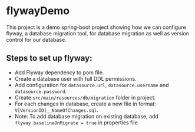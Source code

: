 # flywayDemo

This project is a demo spring-boot project showing how we can configure flyway, a database migration tool, for database migration as well as version control for our database.


## Steps to set up flyway:

 - Add Flyway dependency to pom file.
 - Create a database user with full DDL permissions.
 - Add configuration for `datasource.url`, `datasource.username` and `datasource.password`.
 - Create `src/main/resources/db/migration` folder in project.
 - For each changes in database, create a new file in format: `V[VersionID]__NameOfChanges.sql`.
 - Note: To add database migration on existing database, add `flyway.baselineOnMigrate = true` in properties file.
 
 

